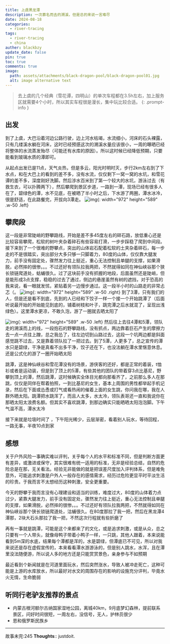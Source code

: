 ```yaml
---
title: 上虞黑龙潭
description: 一次慕名而去的溯溪，但是总的来说一言难尽
date: 2024-08-18
categories:
  - river-tracing
tags:
  - river-tracing
  - china
auther: blackbzy
update_date: false
pin: true
toc: true
comments: true
image:
  path: assets/attachments/black-dragon-pool/black-dragon-pool01.jpg
  alt: image alternative text
---
```


> 去上虞的几个经典（雪花谭，四明山）的单次车程都在3.5h左右，加上服务区就需要4个小时，所以其实车程很是漫长，集中玩比较合适。
{: .prompt-info }

## 出发
到了上虞，大巴沿着河边公路行驶，边上河水枯竭，水流细小，河床的石头裸露，只有几缕溪水躺在河床，这时已经预感这次的溯溪水量应该很小，一周的曝晒已经将整体的水流蒸发殆尽（可能还有水库的原因）。所以这时候已经降低预期，只要能看到玻璃水质的潭即可。

从起点出发已是11点，天气炎热，但是多云，阳光时明时灭，步行2km左右到了下水点，和在大巴上的看到的差不多，没有水流，仅仅剩下一窝一窝的水坑，和雪花谭的差不多，深度刚好洗脚。然后涉水百米到了第一个较大的水坑，游泳过去（有救生衣，可以扑腾两下），然后攀爬到景区步道，一路到一潭，现场已经有很多人在了，碧绿色的潭，水不见底，在被晒了半小时之后，下水游了两圈，潭水冰冷，很是舒适，在此路餐完，开拔向3潭走。
![img](assets/attachments/black-dragon-pool/black-dragon-pool02.jpg){: width="972" height="589" .w-50 .left}
## 攀爬段
这一段是非常陡峭的野攀路线，开始是差不多45度左右的碎石路，放低重心还是比较容易攀爬，松软的树叶夹杂着碎石有些容易打滑，一步步踩稳了爬到中间段。接下来到了一个很难的野攀点，突出的山体岩石配着松软的土夹杂着碎石，每一步走的不是很踏实，突出部分大多只够一只脚着力，80度的山体，仅仅靠大腿发力，前手没有固定处，骤然发力往上挺近，重心无法控制且单腿的支撑，如果滑脱，必然摔的很惨。。。不过还好有领队拉我两把，不然就得如同在神仙峡谷那个狭长锁链爬道处，蛄蛹很久。过了这块前手没有抓握的地段，后面虽然还是陡峭，但是能形成3点支撑，稳稳的过去了通过，侧边的悬崖虽然有树的遮挡，对于恐高的我来说，看一眼就发怵，紧贴着另一边慢步通过。这一段半小时的山路走的非常忐忑（。
![img](assets/attachments/black-dragon-pool/black-dragon-pool03.jpg){: width="972" height="589" .w-50 .right}
到了3潭，只有我们的人，但是还是看不到底，先到的人已经和下饺子一样一个接一个开始跳潭了（后面听说最开始的开始能见到底的，铺着树枝和叶子，跳完潭之后水就混了，呈现出浅绿色）。这里潭水更凉，不敢久泡，游了一圈就去晒太阳了

![img](assets/attachments/black-dragon-pool/black-dragon-pool04.jpg){: width="972" height="589" .w-50 .left}
然后往上去往4潭和5潭，领队走的溯溪而上的线，一段抱石的野攀路线，没有抓点，两边靠着巨石产生的摩擦力去一点一点往上蹭，总之我怂了，往左边切到山路过去，这段一个坑两边都是斜面感觉跳不过去，又是靠着领队拉了一把过去。到了5潭，人更多了，总之宣传的潭水只是碧绿，干净是真看不出多干净，饺子还在下，也没法躺在潭水里惬意休息。还是公式化的游了一圈开始晒太阳

跳潭，这是神仙峡谷和雪花潭没有的场景，游侠客的还好，都是正常的着装，t恤衫或者是运动装，但是到了顶上的5潭，有些其他的团队的带着穿3点比基尼，野攀到顶上的潭，然后跳潭，这时候确实全体目光都向那看齐了，之前那么多人在那跳，仅仅是同伴在帮着拍照，一到比基尼的女生，基本上周围的男性都举起手机记录，然后在下面或怂恿或打气或看热闹的催着上面的女生跳，你问我在哪，我在人群外晒太阳。跳潭把水跳浑了，而且人太多，水太冷，领队表哥还一直和我说你在那晒太阳太浪费名额。但其实不喜欢跳潭，到那边确实只能晒晒太阳泡泡脚。下午气温不高，潭水太冷

接下来就是垃圾时间了 ，下午阳光稀少，云层渐密，看着别人玩水，等待回程，一路无事，半夜10点到家

## 感想
关于户外风险一事确实难以评判，关乎每个人的水平和标准不同，但是判断方面更有差异，或激进或保守，其实很难有统一适用的标准，无非是经验总结，自然的危险总是在那，无关看法。经验无非能做的就是把误差尺度加入评判体系，但是难免意外，可能追求刺激是户外人一般存在的感情需求，经历过危险更显平时平淡生活的珍贵。于我而言不太想经历这种刺激，安全更重要。

今天的野攀于我而言没有心理建设和适当的训练，难度过大，80度的山体着力点过少，紧靠大腿发力，前手没有固定处，骤然发力往上挺近，重心无法控制且单腿的支撑，如果滑脱，必然摔的很惨。。。不过还好有领队拉我两把，不然就得如同在神仙峡谷那个狭长锁链爬道处，沽蛹很久。在80度那拉了我一把，然后在黑龙潭4潭那，2块大石头那拉了我一把，不然这次行程就有些折磨了

再有一事就是跳潭，可能是这个来都来了的文化，或是追求刺激，或是从众，总之只要有一个人带头，就像母鸭子带着小鸭子一样，一只跳，其他人跟着，本来说能看到5m深的水底，结果每个潭都是浑的，水是碧绿，但潭底已不可见，所以对我来说还是存在虚假宣传的，本来看看潭水游游泳的，但是别人跳水，水浑，且在潭里没法随便游，所以说人多的地方还是只能赏赏景色，亲身参与不如预期

最近看到个新闻就是在河道里面玩水，然后突然涨水，导致人被冲走死亡，这种可能是上游的水库放水，所以最好对水文的周围存在的影响的设施充分评判，毕竟水火无情，生命脆弱

## 听同行老驴友推荐的景点
- 内蒙古根河额尔古纳国家湿地公园，离城40km，9月底梦幻森林，提前联系景区，问好时间很短，一周左右，没信号，无人，护林员很少
- 恩和俄罗斯民族乡

---
故事未完:245
**Thoughts**:: justdoit.
